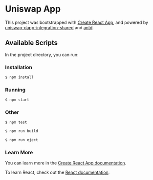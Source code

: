 # Uniswap App

This project was bootstrapped with [Create React App](https://github.com/facebook/create-react-app), and powered by [uniswap-dapp-integration-shared](https://github.com/joshstevens19/uniswap-dapp-integration-monorepo/tree/master/shared) and [antd](https://github.com/ant-design/ant-design).

## Available Scripts

In the project directory, you can run:

### Installation

```bash
$ npm install
```

### Running

```bash
$ npm start
```

### Other

```bash
$ npm test
```
```bash
$ npm run build
```
```bash
$ npm run eject
```

### Learn More

You can learn more in the [Create React App documentation](https://facebook.github.io/create-react-app/docs/getting-started).

To learn React, check out the [React documentation](https://reactjs.org/).
